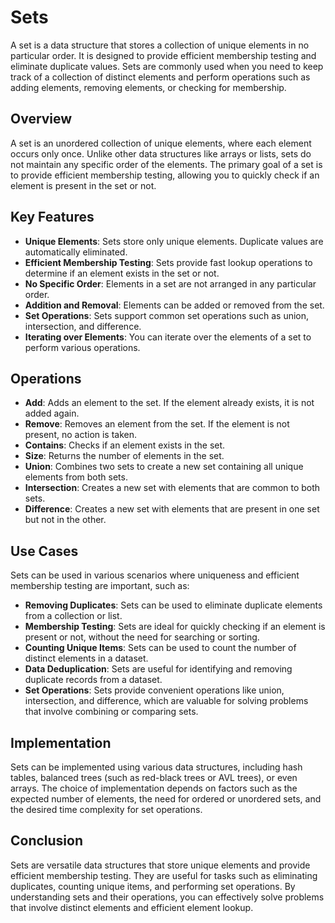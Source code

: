 # Sets

A set is a data structure that stores a collection of unique elements in no particular order. It is designed to provide efficient membership testing and eliminate duplicate values. Sets are commonly used when you need to keep track of a collection of distinct elements and perform operations such as adding elements, removing elements, or checking for membership.

## Overview

A set is an unordered collection of unique elements, where each element occurs only once. Unlike other data structures like arrays or lists, sets do not maintain any specific order of the elements. The primary goal of a set is to provide efficient membership testing, allowing you to quickly check if an element is present in the set or not.

## Key Features

-   **Unique Elements**: Sets store only unique elements. Duplicate values are automatically eliminated.
-   **Efficient Membership Testing**: Sets provide fast lookup operations to determine if an element exists in the set or not.
-   **No Specific Order**: Elements in a set are not arranged in any particular order.
-   **Addition and Removal**: Elements can be added or removed from the set.
-   **Set Operations**: Sets support common set operations such as union, intersection, and difference.
-   **Iterating over Elements**: You can iterate over the elements of a set to perform various operations.

## Operations

-   **Add**: Adds an element to the set. If the element already exists, it is not added again.
-   **Remove**: Removes an element from the set. If the element is not present, no action is taken.
-   **Contains**: Checks if an element exists in the set.
-   **Size**: Returns the number of elements in the set.
-   **Union**: Combines two sets to create a new set containing all unique elements from both sets.
-   **Intersection**: Creates a new set with elements that are common to both sets.
-   **Difference**: Creates a new set with elements that are present in one set but not in the other.

## Use Cases

Sets can be used in various scenarios where uniqueness and efficient membership testing are important, such as:

-   **Removing Duplicates**: Sets can be used to eliminate duplicate elements from a collection or list.
-   **Membership Testing**: Sets are ideal for quickly checking if an element is present or not, without the need for searching or sorting.
-   **Counting Unique Items**: Sets can be used to count the number of distinct elements in a dataset.
-   **Data Deduplication**: Sets are useful for identifying and removing duplicate records from a dataset.
-   **Set Operations**: Sets provide convenient operations like union, intersection, and difference, which are valuable for solving problems that involve combining or comparing sets.

## Implementation

Sets can be implemented using various data structures, including hash tables, balanced trees (such as red-black trees or AVL trees), or even arrays. The choice of implementation depends on factors such as the expected number of elements, the need for ordered or unordered sets, and the desired time complexity for set operations.

## Conclusion

Sets are versatile data structures that store unique elements and provide efficient membership testing. They are useful for tasks such as eliminating duplicates, counting unique items, and performing set operations. By understanding sets and their operations, you can effectively solve problems that involve distinct elements and efficient element lookup.
